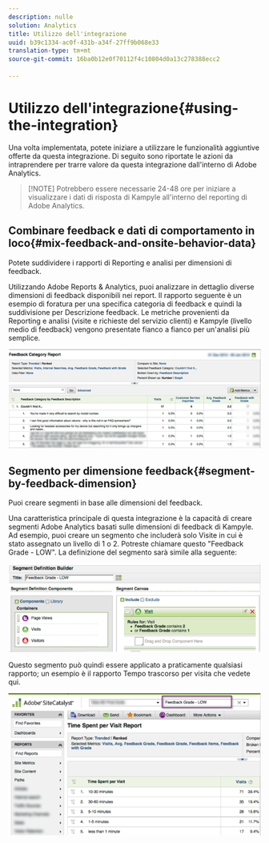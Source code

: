 ```yaml
---
description: nulle
solution: Analytics
title: Utilizzo dell'integrazione
uuid: b39c1334-ac0f-431b-a34f-27ff9b068e33
translation-type: tm+mt
source-git-commit: 16ba0b12e0f70112f4c10804d0a13c278388ecc2

---
```



# Utilizzo dell'integrazione{#using-the-integration}

Una volta implementata, potete iniziare a utilizzare le funzionalità aggiuntive offerte da questa integrazione. Di seguito sono riportate le azioni da intraprendere per trarre valore da questa integrazione dall'interno di Adobe Analytics.

> [!NOTE] Potrebbero essere necessarie 24-48 ore per iniziare a visualizzare i dati di risposta di Kampyle all'interno del reporting di Adobe Analytics.

## Combinare feedback e dati di comportamento in loco{#mix-feedback-and-onsite-behavior-data}

Potete suddividere i rapporti di Reporting e analisi per dimensioni di feedback.

Utilizzando Adobe Reports &amp; Analytics, puoi analizzare in dettaglio diverse dimensioni di feedback disponibili nei report. Il rapporto seguente è un esempio di foratura per una specifica categoria di feedback e quindi la suddivisione per Descrizione feedback. Le metriche provenienti da Reporting e analisi (visite e richieste del servizio clienti) e Kampyle (livello medio di feedback) vengono presentate fianco a fianco per un'analisi più semplice.

![](assets/feedback_category_report.png)

## Segmento per dimensione feedback{#segment-by-feedback-dimension}

Puoi creare segmenti in base alle dimensioni del feedback.

Una caratteristica principale di questa integrazione è la capacità di creare segmenti Adobe Analytics basati sulle dimensioni di feedback di Kampyle. Ad esempio, puoi creare un segmento che includerà solo Visite in cui è stato assegnato un livello di 1 o 2. Potreste chiamare questo "Feedback Grade - LOW". La definizione del segmento sarà simile alla seguente:

![](assets/segment_feedback.png)

Questo segmento può quindi essere applicato a praticamente qualsiasi rapporto; un esempio è il rapporto Tempo trascorso per visita che vedete qui.

![](assets/time_spent_per_visit.png)
